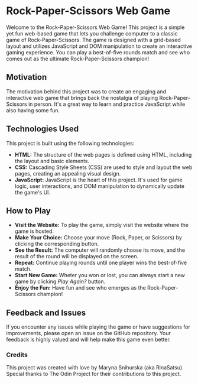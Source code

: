 # Rock-Paper-Scissors Web Game

Welcome to the Rock-Paper-Scissors Web Game! This project is a simple yet fun web-based game that lets you challenge computer to a classic game of Rock-Paper-Scissors. The game is designed with a grid-based layout and utilizes JavaScript and DOM manipulation to create an interactive gaming experience. You can play a best-of-five rounds match and see who comes out as the ultimate Rock-Paper-Scissors champion!

## Motivation
The motivation behind this project was to create an engaging and interactive web game that brings back the nostalgia of playing Rock-Paper-Scissors in person. It's a great way to learn and practice JavaScript while also having some fun.

## Technologies Used
This project is built using the following technologies:
* __HTML:__ The structure of the web pages is defined using HTML, including the layout and basic elements.
* __CSS:__ Cascading Style Sheets (CSS) are used to style and layout the web pages, creating an appealing visual design.
* __JavaScript:__ JavaScript is the heart of this project. It's used for game logic, user interactions, and DOM manipulation to dynamically update the game's UI.

## How to Play
* __Visit the Website:__ To play the game, simply visit the website where the game is hosted.
* __Make Your Choice:__ Choose your move (Rock, Paper, or Scissors) by clicking the corresponding button.
* __See the Result:__ The computer will randomly choose its move, and the result of the round will be displayed on the screen.
* __Repeat:__ Continue playing rounds until one player wins the best-of-five match.
* __Start New Game:__ Wheter you won or lost, you can always start a new game by clicking _Play Again?_ button.
* __Enjoy the Fun:__ Have fun and see who emerges as the Rock-Paper-Scissors champion!

## Feedback and Issues
If you encounter any issues while playing the game or have suggestions for improvements, please open an issue on the GitHub repository. Your feedback is highly valued and will help make this game even better.

### Credits
This project was created with love by Maryna Snihurska (aka RinaSatsu). Special thanks to The Odin Project for their contributions to this project.







